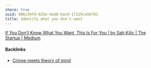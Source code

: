 ```yaml
---
share: true
uuid: 986c59fd-825e-4a48-bac0-1f229ca5b7d3
title: Identify what you don't want
---
```

[If You Don’t Know What You Want, This Is For You | by Sah Kilic | The Startup | Medium](https://medium.com/swlh/if-you-dont-know-what-you-want-this-is-for-you-6f7491ca2fb4)

#### Backlinks

* [Cringe meets theory of mind](/cef3066c-8a14-467b-979e-9036068e3653)